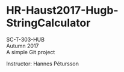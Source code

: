 # HR-Haust2017-Hugb-StringCalculator

SC-T-303-HUB </br>
Autumn 2017</br>
A simple Git project</br>

Instructor: Hannes Pétursson